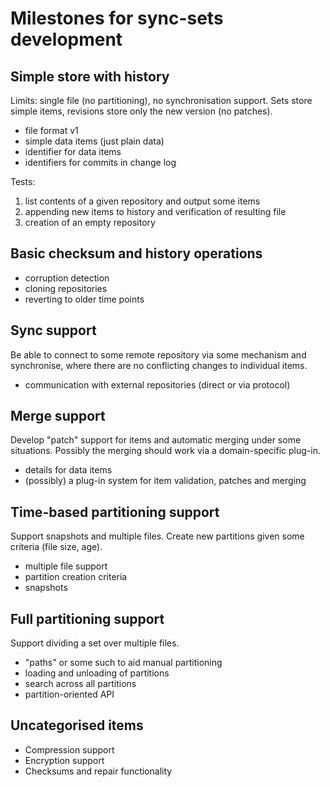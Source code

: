 Milestones for sync-sets development
========================


Simple store with history
--------------------------------

Limits: single file (no partitioning), no synchronisation support. Sets store
simple items, revisions store only the new version (no patches).

*   file format v1
*   simple data items (just plain data)
*   identifier for data items
*   identifiers for commits in change log

Tests:

1.  list contents of a given repository and output some items
2.  appending new items to history and verification of resulting file
3.  creation of an empty repository


Basic checksum and history operations
---------------------------------------------------

*   corruption detection
*   cloning repositories
*   reverting to older time points


Sync support
-----------------

Be able to connect to some remote repository via some mechanism and synchronise,
where there are no conflicting changes to individual items.

*   communication with external repositories (direct or via protocol)


Merge support
-------------------

Develop "patch" support for items and automatic merging under some situations.
Possibly the merging should work via a domain-specific plug-in.

*   details for data items
*   (possibly) a plug-in system for item validation, patches and merging


Time-based partitioning support
-------------------------------------------

Support snapshots and multiple files. Create new partitions given some criteria
(file size, age).

*   multiple file support
*   partition creation criteria
*   snapshots


Full partitioning support
---------------------------------

Support dividing a set over multiple files.

*   "paths" or some such to aid manual partitioning
*   loading and unloading of partitions
*   search across all partitions
*   partition-oriented API


Uncategorised items
--------------------------

*   Compression support
*   Encryption support
*   Checksums and repair functionality
